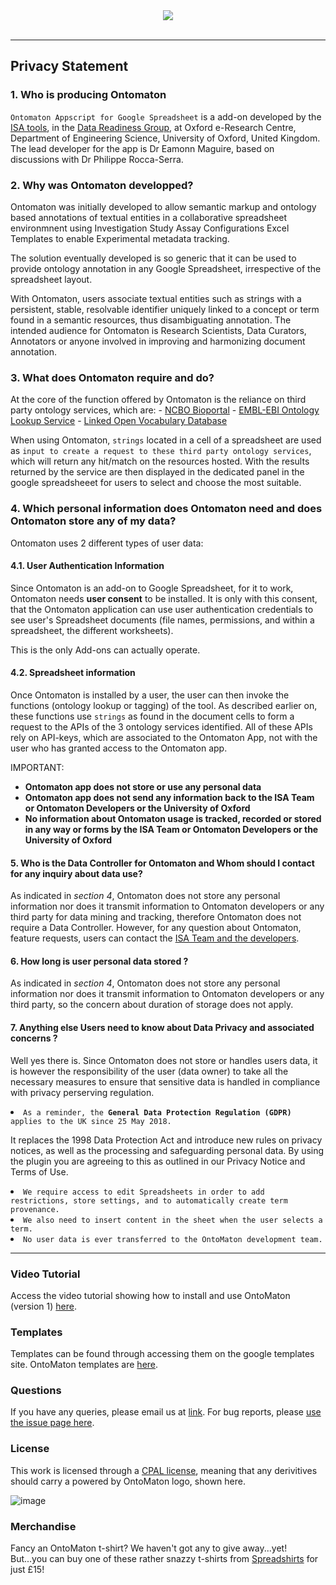 <div align="center">
<img src="https://isa-tools.org/OntoMaton/figures/ontomaton.png" align="center"/>
</div>

<br/>

___

## Privacy Statement

### 1. Who is producing Ontomaton

`Ontomaton Appscript for Google Spreadsheet` is a add-on developed  by the [ISA tools](https://isa-tools.org), in the  [Data Readiness Group](), at Oxford e-Research Centre, Department of Engineering Science, University of Oxford, United Kingdom.  The lead developer for the app is Dr Eamonn Maguire, based on discussions with Dr Philippe Rocca-Serra.

### 2. Why was Ontomaton developped?

Ontomaton was initially developed to allow semantic markup and ontology based annotations of textual entities in a collaborative spreadsheet environmnent using Investigation Study Assay Configurations Excel Templates to enable Experimental metadata tracking.

The solution eventually developed is so generic that it can be used to provide ontology annotation in any Google Spreadsheet, irrespective of the spreadsheet layout.

With Ontomaton, users associate textual entities such as strings with a persistent, stable, resolvable identifier uniquely linked to a concept or term found in a semantic resources, thus disambiguating annotation. The intended audience for Ontomaton is Research Scientists, Data Curators, Annotators or anyone involved in improving and harmonizing document annotation.

### 3. What does Ontomaton require and do?

At the core of the function offered by Ontomaton is the reliance on third party ontology services, which are:
	- [NCBO Bioportal](http://data.bioontology.org/documentation)
	- [EMBL-EBI Ontology Lookup Service](https://www.ebi.ac.uk/ols/docs/api)
	- [Linked Open Vocabulary Database](https://lov.linkeddata.es/dataset/lov/api)

When using Ontomaton, `strings` located in a cell of a spreadsheet are used as `input to create a request to these third party ontology services`, which will return any hit/match on the resources hosted.
With the results returned by the service are then displayed in the dedicated panel in the google spreadsheeet for users to select and choose the most suitable.

### 4. Which personal information does Ontomaton need and does Ontomaton store any of my data? 

Ontomaton uses 2 different types of user data:

#### 4.1. User Authentication Information

Since Ontomaton is an add-on to Google Spreadsheet, for it to work, Ontomaton needs **user consent** to be installed. It is only with this consent, that the Ontomaton application can use user authentication credentials to see user's Spreadsheet documents (file names, permissions, and within a spreadsheet, the different worksheets).

This is the only Add-ons can actually operate.

#### 4.2. Spreadsheet information

Once Ontomaton is installed by a user, the user can then invoke the functions (ontology lookup or tagging) of the tool. As described earlier on, these functions use `strings` as found in the document cells to form a request to the APIs of the 3 ontology services identified. All of these APIs rely on API-keys, which are associated to the Ontomaton App, not with the user who has granted access to the Ontomaton app.


IMPORTANT: 
 - **Ontomaton app does not store or use any personal data**
 - **Ontomaton app does not send any information back to the ISA Team or Ontomaton Developers or the University of Oxford**
 - **No information about Ontomaton usage is tracked, recorded or stored in any way or forms by the ISA Team or Ontomaton Developers or the University of Oxford**

#### 5. Who is the Data Controller for Ontomaton and Whom should I contact for any inquiry about data use?

As indicated in *section 4*, Ontomaton does not store any personal information nor does it transmit information to Ontomaton developers or any third party for data mining and tracking, therefore Ontomaton does not require a Data Controller.
However, for any question about Ontomaton, feature requests, users can contact the [ISA Team and the developers](mailto:isatools@googlegroups.com).

#### 6. How long is user personal data stored ?

As indicated in *section 4*, Ontomaton does not store any personal information nor does it transmit information to Ontomaton developers or any third party, so the concern about duration of storage does not apply.

#### 7. Anything else Users need to know about Data Privacy and associated concerns ?

Well yes there is. Since Ontomaton does not store or handles users data, it is however the responsibility of the user (data owner) to take all the necessary measures to ensure that sensitive data is handled in compliance with privacy perserving regulation.
 

<li class="task-list-item">
	<code>As a reminder, the <strong>General Data Protection Regulation (GDPR)</strong> applies to the UK since 25 May 2018.</code>
	<p>It replaces the 1998 Data Protection Act and introduce new rules on privacy notices, as well as the processing and safeguarding personal data. By using the plugin you are agreeing to this as outlined in our Privacy Notice and Terms of Use.</p>
</li>

<li>
	<code>We require access to edit Spreadsheets in order to add restrictions, store settings, and to automatically create term provenance.</code>
</li>
<li>
	 <code>We also need to insert content in the sheet when the user selects a term.</code> 
</li>

<li>
	<code>No user data is ever transferred to the OntoMaton development team.</code>
</li>

___
 
### Video Tutorial

Access the video tutorial showing how to install and use OntoMaton (version 1) [here](http://www.youtube.com/watch?v=Qs0nxGBfQac&feature=player_embedded).
 
### Templates

Templates can be found through accessing them on the google templates site. OntoMaton templates are [here](https://drive.google.com/templates?type=spreadsheets&q=ontomaton).

### Questions

If you have any queries, please email us at [link](mailto:isatools@googlegroups.com). For bug reports, please [use the issue page here](https://github.com/ISA-tools/OntoMaton/issues).

### License

This work is licensed through a [CPAL license](http://isatab.sf.net/licenses/OntoMaton-license.html), meaning that any derivitives should carry a powered by OntoMaton logo, shown here.

<!-- ![image](http://isatab.sf.net/assets/img/tools/ontomaton-part-of-isatools.png) -->

<p><img src="https://camo.githubusercontent.com/1a972d4b6bfd5c19d3259c985aed6ff9fa3dfaa5/687474703a2f2f6973617461622e73662e6e65742f6173736574732f696d672f746f6f6c732f6f6e746f6d61746f6e2d706172742d6f662d697361746f6f6c732e706e67" alt="image" data-canonical-src="http://isatab.sf.net/assets/img/tools/ontomaton-part-of-isatools.png"></p>

### Merchandise

Fancy an OntoMaton t-shirt? We haven't got any to give away...yet! But...you can buy one of these rather snazzy t-shirts from [Spreadshirts](http://antarctic-design.spreadshirt.co.uk/men-s-classic-t-shirt-A22910590/customize/color/2) for just £15!



